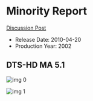 # Minority Report

[Discussion Post](https://www.avsforum.com/threads/bass-eq-for-filtered-movies.2995212/post-56854768)

* Release Date: 2010-04-20
* Production Year: 2002

## DTS-HD MA 5.1

![img 0](https://i.imgur.com/v1KAQbm.jpg)

![img 1](https://i.imgur.com/kBNsibF.png)

